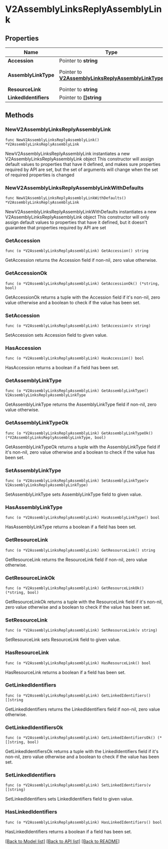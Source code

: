 # V2AssemblyLinksReplyAssemblyLink

## Properties

Name | Type | Description | Notes
------------ | ------------- | ------------- | -------------
**Accession** | Pointer to **string** |  | [optional] 
**AssemblyLinkType** | Pointer to [**V2AssemblyLinksReplyAssemblyLinkType**](V2AssemblyLinksReplyAssemblyLinkType.md) |  | [optional] [default to "DEFAULT"]
**ResourceLink** | Pointer to **string** |  | [optional] 
**LinkedIdentifiers** | Pointer to **[]string** |  | [optional] 

## Methods

### NewV2AssemblyLinksReplyAssemblyLink

`func NewV2AssemblyLinksReplyAssemblyLink() *V2AssemblyLinksReplyAssemblyLink`

NewV2AssemblyLinksReplyAssemblyLink instantiates a new V2AssemblyLinksReplyAssemblyLink object
This constructor will assign default values to properties that have it defined,
and makes sure properties required by API are set, but the set of arguments
will change when the set of required properties is changed

### NewV2AssemblyLinksReplyAssemblyLinkWithDefaults

`func NewV2AssemblyLinksReplyAssemblyLinkWithDefaults() *V2AssemblyLinksReplyAssemblyLink`

NewV2AssemblyLinksReplyAssemblyLinkWithDefaults instantiates a new V2AssemblyLinksReplyAssemblyLink object
This constructor will only assign default values to properties that have it defined,
but it doesn't guarantee that properties required by API are set

### GetAccession

`func (o *V2AssemblyLinksReplyAssemblyLink) GetAccession() string`

GetAccession returns the Accession field if non-nil, zero value otherwise.

### GetAccessionOk

`func (o *V2AssemblyLinksReplyAssemblyLink) GetAccessionOk() (*string, bool)`

GetAccessionOk returns a tuple with the Accession field if it's non-nil, zero value otherwise
and a boolean to check if the value has been set.

### SetAccession

`func (o *V2AssemblyLinksReplyAssemblyLink) SetAccession(v string)`

SetAccession sets Accession field to given value.

### HasAccession

`func (o *V2AssemblyLinksReplyAssemblyLink) HasAccession() bool`

HasAccession returns a boolean if a field has been set.

### GetAssemblyLinkType

`func (o *V2AssemblyLinksReplyAssemblyLink) GetAssemblyLinkType() V2AssemblyLinksReplyAssemblyLinkType`

GetAssemblyLinkType returns the AssemblyLinkType field if non-nil, zero value otherwise.

### GetAssemblyLinkTypeOk

`func (o *V2AssemblyLinksReplyAssemblyLink) GetAssemblyLinkTypeOk() (*V2AssemblyLinksReplyAssemblyLinkType, bool)`

GetAssemblyLinkTypeOk returns a tuple with the AssemblyLinkType field if it's non-nil, zero value otherwise
and a boolean to check if the value has been set.

### SetAssemblyLinkType

`func (o *V2AssemblyLinksReplyAssemblyLink) SetAssemblyLinkType(v V2AssemblyLinksReplyAssemblyLinkType)`

SetAssemblyLinkType sets AssemblyLinkType field to given value.

### HasAssemblyLinkType

`func (o *V2AssemblyLinksReplyAssemblyLink) HasAssemblyLinkType() bool`

HasAssemblyLinkType returns a boolean if a field has been set.

### GetResourceLink

`func (o *V2AssemblyLinksReplyAssemblyLink) GetResourceLink() string`

GetResourceLink returns the ResourceLink field if non-nil, zero value otherwise.

### GetResourceLinkOk

`func (o *V2AssemblyLinksReplyAssemblyLink) GetResourceLinkOk() (*string, bool)`

GetResourceLinkOk returns a tuple with the ResourceLink field if it's non-nil, zero value otherwise
and a boolean to check if the value has been set.

### SetResourceLink

`func (o *V2AssemblyLinksReplyAssemblyLink) SetResourceLink(v string)`

SetResourceLink sets ResourceLink field to given value.

### HasResourceLink

`func (o *V2AssemblyLinksReplyAssemblyLink) HasResourceLink() bool`

HasResourceLink returns a boolean if a field has been set.

### GetLinkedIdentifiers

`func (o *V2AssemblyLinksReplyAssemblyLink) GetLinkedIdentifiers() []string`

GetLinkedIdentifiers returns the LinkedIdentifiers field if non-nil, zero value otherwise.

### GetLinkedIdentifiersOk

`func (o *V2AssemblyLinksReplyAssemblyLink) GetLinkedIdentifiersOk() (*[]string, bool)`

GetLinkedIdentifiersOk returns a tuple with the LinkedIdentifiers field if it's non-nil, zero value otherwise
and a boolean to check if the value has been set.

### SetLinkedIdentifiers

`func (o *V2AssemblyLinksReplyAssemblyLink) SetLinkedIdentifiers(v []string)`

SetLinkedIdentifiers sets LinkedIdentifiers field to given value.

### HasLinkedIdentifiers

`func (o *V2AssemblyLinksReplyAssemblyLink) HasLinkedIdentifiers() bool`

HasLinkedIdentifiers returns a boolean if a field has been set.


[[Back to Model list]](../README.md#documentation-for-models) [[Back to API list]](../README.md#documentation-for-api-endpoints) [[Back to README]](../README.md)


